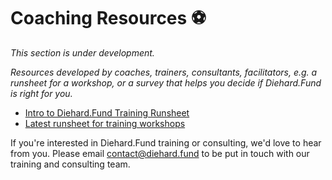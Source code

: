 # Coaching Resources ⚽

_This section is under development._

*Resources developed by coaches, trainers, consultants, facilitators, e.g. a runsheet for a workshop, or a survey that helps you decide if Diehard.Fund is right for you.*

* [Intro to Diehard.Fund Training Runsheet](https://docs.google.com/document/d/1e6tSj-LdQU_QTorIfe3ezpNDaQZr6uPA-VO2qYN1DTU/edit#heading=h.ay4bhfapm5fm)
* [Latest runsheet for training workshops](basic-training-workshop.md)

If you're interested in Diehard.Fund training or consulting, we'd love to hear from you. Please email contact@diehard.fund to be put in touch with our training and consulting team.